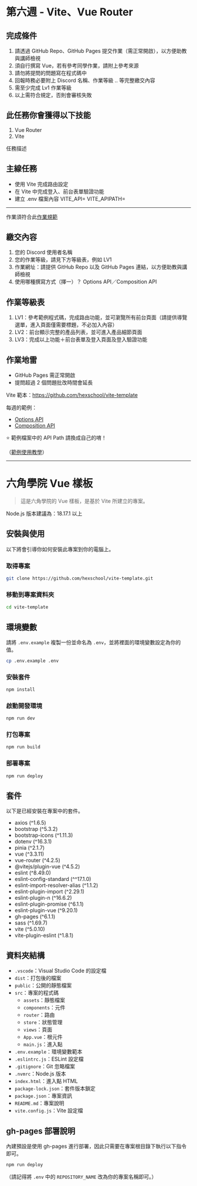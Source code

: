 第六週 - Vite、Vue Router
===

## 完成條件

1. 請透過 GitHub Repo、GitHub Pages 提交作業（需正常開啟），以方便助教與講師檢視
2. 須自行撰寫 Vue，若有參考同學作業，請附上參考來源
3. 請勿將提問的問題寫在程式碼中
4. 回報時務必要附上 Discord 名稱、作業等級 .. 等完整繳交內容
5. 需至少完成 Lv1 作業等級
6. 以上需符合規定，否則會審核失敗

## 此任務你會獲得以下技能

1. Vue Router
2. Vite

任務描述

## 主線任務

- 使用 Vite 完成路由設定
- 在 Vite 中完成登入、前台表單驗證功能
- 建立 .env 檔案內容
    VITE_API=
    VITE_APIPATH=

***

作業須符合此[作業規範](https://hackmd.io/XbKPYiE9Ru6G0sAfB5PBJw)

## 繳交內容

1. 您的 Discord 使用者名稱
2. 您的作業等級，請見下方等級表，例如 LV1
3. 作業網址：請提供 GitHub Repo 以及 GitHub Pages 連結，以方便助教與講師檢視
4. 使用哪種撰寫方式（擇一）？ Options API／Composition API

## 作業等級表

1. LV1：參考範例程式碼，完成路由功能，並可瀏覽所有前台頁面（請提供導覽選單，進入頁面僅需要標題，不必加入內容）
2. LV2：前台顯示完整的產品列表，並可進入產品細節頁面
3. LV3：完成以上功能＋前台表單及登入頁面及登入驗證功能

## 作業地雷

- GitHub Pages 需正常開啟
- 提問超過 2 個問題批改時間會延長


Vite 範本：https://github.com/hexschool/vite-template


每週的範例：

- [Options API](https://github.com/hexschool/live-vue3-training-chapter-2023/tree/options-api/week6)
- [Composition API](https://github.com/hexschool/live-vue3-training-chapter-2023/tree/composition-api/week6)

⭐️ 範例檔案中的 API Path 請換成自己的唷！

（[範例使用教學](https://hackmd.io/1OSNS4AtRQ2-j-WrbrOgyg)）

---

# 六角學院 Vue 樣板

> 這是六角學院的 Vue 樣板，是基於 Vite 所建立的專案。

Node.js 版本建議為：18.17.1 以上

## 安裝與使用

以下將會引導你如何安裝此專案到你的電腦上。

### 取得專案

```bash
git clone https://github.com/hexschool/vite-template.git
```

### 移動到專案資料夾

```bash
cd vite-template
```

## 環境變數

請將 `.env.example` 複製一份並命名為 `.env`，並將裡面的環境變數設定為你的值。

```bash
cp .env.example .env
```

### 安裝套件

```bash
npm install
```

### 啟動開發環境

```bash
npm run dev
```

### 打包專案

```bash
npm run build
```

### 部署專案

```bash
npm run deploy
```

## 套件

以下是已經安裝在專案中的套件。

- axios (^1.6.5)
- bootstrap (^5.3.2)
- bootstrap-icons (^1.11.3)
- dotenv (^16.3.1)
- pinia (^2.1.7)
- vue (^3.3.11)
- vue-router (^4.2.5)
- @vitejs/plugin-vue (^4.5.2)
- eslint (^8.49.0)
- eslint-config-standard (^^17.1.0)
- eslint-import-resolver-alias (^1.1.2)
- eslint-plugin-import (^2.29.1)
- eslint-plugin-n (^16.6.2)
- eslint-plugin-promise (^6.1.1)
- eslint-plugin-vue (^9.20.1)
- gh-pages (^6.1.1)
- sass (^1.69.7)
- vite (^5.0.10)
- vite-plugin-eslint (^1.8.1)

## 資料夾結構

- `.vscode`：Visual Studio Code 的設定檔
- `dist`：打包後的檔案
- `public`：公開的靜態檔案
- `src`：專案的程式碼
  - `assets`：靜態檔案
  - `components`：元件
  - `router`：路由
  - `store`：狀態管理
  - `views`：頁面
  - `App.vue`：根元件
  - `main.js`：進入點
- `.env.example`：環境變數範本
- `.eslintrc.js`：ESLint 設定檔
- `.gitignore`：Git 忽略檔案
- `.nvmrc`：Node.js 版本
- `index.html`：進入點 HTML
- `package-lock.json`：套件版本鎖定
- `package.json`：專案資訊
- `README.md`：專案說明
- `vite.config.js`：Vite 設定檔

## gh-pages 部署說明

內建預設是使用 gh-pages 進行部署，因此只需要在專案根目錄下執行以下指令即可。

```bash
npm run deploy
```

（請記得將 `.env` 中的 `REPOSITORY_NAME` 改為你的專案名稱即可。）
